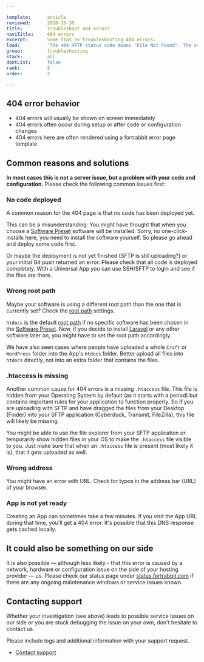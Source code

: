 ```yaml
---

template:      article
reviewed:      2020-10-30
title:         Troubleshoot 404 errors
naviTitle:     404 errors
excerpt:       Some tips on troubleshooting 404 errors.
lead:          'The 404 HTTP status code means "File Not Found". The server can be reached and is answering but there is nothing to show under this address. This article aims to help developers troubleshooting 404 errors.'
group:         troubleshooting
stack:         all
dontList:      false
rank:          5
order:         2

---
```



## 404 error behavior

* 404 errors will usually be shown on screen immediately
* 404 errors often occur during setup or after code or configuration changes
* 404 errors here are often rendered using a fortrabbit error page template


## Common reasons and solutions

**In most cases this is not a server issue, but a problem with your code and configuration.** Please check the following common issues first:


### No code deployed

A common reason for the 404 page is that no code has been deployed yet. 

This can be a misunderstanding: You might have thought that when you choose a [Software Preset](/app#toc-software-preset) software will be installed. Sorry, no one-click-installs here, you need to install the software yourself. So please go ahead and deploy some code first.

Or maybe the deployment is not yet finished (SFTP is still uploading?) or your initial Git push returned an error. Please check that all code is deployed completely. With a Universal App you can use SSH/SFTP to login and see if the files are there.


### Wrong root path

Maybe your software is using a different root path than the one that is currently set? Check the [root path](/app#toc-root-path) settings.

`htdocs` is the default [root path](/app#toc-root-path) if no specific software has been chosen in the [Software Preset](#toc-software-preset). Now, if you decide to install [Laravel](install-laravel) or any other software later on, you might have to set the root path accordingly.

We have also seen cases where people have uploaded a whole `Craft` or `WordPress` folder into the App's `htdocs` folder. Better upload all files into `htdocs` directly, not into an extra folder that contains the files.


### .htaccess is missing

Another common cause for 404 errors is a missing `.htaccess` file. This file is hidden from your Operating System by default (as it starts with a period) but contains important rules for your application to function properly.
So if you are uploading with SFTP and have dragged the files from your Desktop (Finder) into your SFTP application (Cyberduck, Transmit, FileZilla), this file will likely be missing. 

You might be able to use the file explorer from your SFTP application or temporarily show hidden files in your OS to make the `.htaccess` file visible to you. Just make sure that when an `.htaccess` file is present (most likely it is), that it gets uploaded as well.


### Wrong address

You might have an error with URL. Check for typos in the address bar (URL) of your browser.


### App is not yet ready

Creating an App can sometimes take a few minutes. If you visit the App URL during that time, you'll get a 404 error. It's possible that this DNS response gets cached locally. 


## It could also be something on our side

It is also possible — although less likely - that this error is caused by a network, hardware or configuration issue on the side of your hosting provider — us. Please check our status page under [status.fortrabbit.com](https://status.fortrabbit.com) if there are any ongoing maintenance windows or service issues known.


## Contacting support

Whether your investigation (see above) leads to possible service issues on our side or you are stuck debugging the issue on your own, don't hesitate to contact us.

Please include logs and additional information with your support request. 

* <a href="#asd" onclick="Intercom('showNewMessage', 'I see 404 for my App ______ for around ___. I have made the following changes recently: ____. I have checked for the root path already.')">Contact support</a>